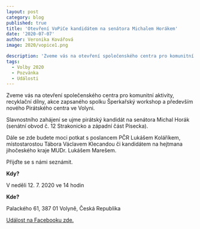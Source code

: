```yaml
---
layout: post
category: blog
published: true
title: 'Otevření VoPiCe kandidátem na senátora Michalem Horákem'
date: '2020-07-07'
author: Veronika Kovářová
image: 2020/vopice1.png

description: 'Zveme vás na otevření společenského centra pro komunitní aktivity, recyklační dílny, akce zapsaného spolku Šperkařský workshop a především nového Pirátského centra ve Volyni.'
tags:
  - Volby 2020
  - Pozvánka
  - Události
---
```

Zveme vás na otevření společenského centra pro komunitní aktivity, recyklační dílny, akce zapsaného spolku Šperkařský workshop a především nového Pirátského centra ve Volyni. 

Slavnostního zahájení se ujme pirátský kandidát na senátora Michal Horák (senátní obvod č. 12 Strakonicko a západní část Písecka).

Dále se zde budete moci potkat s poslancem PČR Lukášem Koláříkem, místostarostou Tábora Václavem Klecandou či kandidátem na hejtmana jihočeského kraje MUDr. Lukášem Marešem. 

Přijďte se s námi seznámit.

**Kdy?**

V neděli 12. 7. 2020 ve 14 hodin 

**Kde?**

Palackého 61, 387 01 Volyně, Česká Republika

[Událost na Facebooku zde.](https://www.facebook.com/events/920065595086020/)
